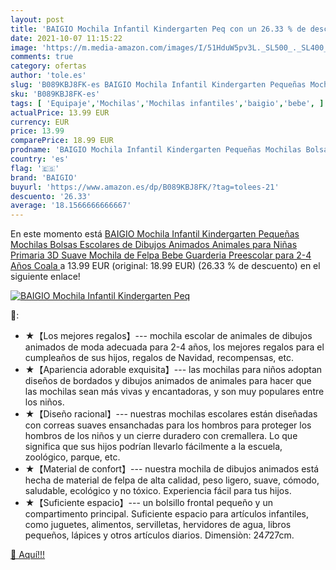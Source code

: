 ```yaml
---
layout: post
title: 'BAIGIO Mochila Infantil Kindergarten Peq con un 26.33 % de descuento'
date: 2021-10-07 11:15:22
image: 'https://m.media-amazon.com/images/I/51HduW5pv3L._SL500_._SL400_.jpg'
comments: true
category: ofertas
author: 'tole.es'
slug: 'B089KBJ8FK-es BAIGIO Mochila Infantil Kindergarten Pequeñas Mochilas...'
sku: 'B089KBJ8FK-es'
tags: [ 'Equipaje','Mochilas','Mochilas infantiles','baigio','bebe', ]
actualPrice: 13.99 EUR
currency: EUR
price: 13.99
comparePrice: 18.99 EUR
prodname: 'BAIGIO Mochila Infantil Kindergarten Pequeñas Mochilas Bolsas Escolares de Dibujos Animados Animales para Niñas Primaria 3D Suave Mochila de Felpa Bebe Guarderia Preescolar para 2-4 Años  Coala '
country: 'es'
flag: '🇪🇸'
brand: 'BAIGIO'
buyurl: 'https://www.amazon.es/dp/B089KBJ8FK/?tag=tolees-21'
descuento: '26.33'
average: '18.1566666666667'
---
```


En este momento está [BAIGIO Mochila Infantil Kindergarten Pequeñas Mochilas Bolsas Escolares de Dibujos Animados Animales para Niñas Primaria 3D Suave Mochila de Felpa Bebe Guarderia Preescolar para 2-4 Años  Coala ](https://www.amazon.es/dp/B089KBJ8FK/?tag=tolees-21) a 13.99 EUR (original: 18.99 EUR) (26.33 %  de descuento) en el siguiente enlace!

[![BAIGIO Mochila Infantil Kindergarten Peq](https://m.media-amazon.com/images/I/51HduW5pv3L._SL500_._SL400_.jpg)](https://www.amazon.es/dp/B089KBJ8FK/?tag=tolees-21)

🔎:

- ★【Los mejores regalos】--- mochila escolar de animales de dibujos animados de moda adecuada para 2-4 años, los mejores regalos para el cumpleaños de sus hijos, regalos de Navidad, recompensas, etc.
- ★【Apariencia adorable exquisita】--- las mochilas para niños adoptan diseños de bordados y dibujos animados de animales para hacer que las mochilas sean más vivas y encantadoras, y son muy populares entre los niños.
- ★【Diseño racional】--- nuestras mochilas escolares están diseñadas con correas suaves ensanchadas para los hombros para proteger los hombros de los niños y un cierre duradero con cremallera. Lo que significa que sus hijos podrían llevarlo fácilmente a la escuela, zoológico, parque, etc.
- ★【Material de confort】--- nuestra mochila de dibujos animados está hecha de material de felpa de alta calidad, peso ligero, suave, cómodo, saludable, ecológico y no tóxico. Experiencia fácil para tus hijos.
- ★【Suficiente espacio】--- un bolsillo frontal pequeño y un compartimento principal. Suficiente espacio para artículos infantiles, como juguetes, alimentos, servilletas, hervidores de agua, libros pequeños, lápices y otros artículos diarios. Dimensiòn: 24*7*27cm.

[🛒 Aquí!!!](https://www.amazon.es/dp/B089KBJ8FK/?tag=tolees-21)
